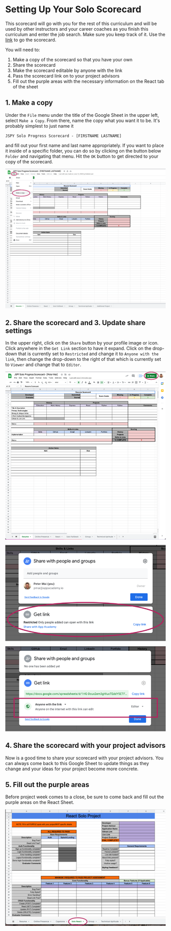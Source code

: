 # Setting Up Your Solo Scorecard

This scorecard will go with you for the rest of this curriculum and will be used
by other instructors and your career coaches as you finish this curriculum and
enter the job search. Make sure you keep track of it. Use the [link] to go the
scorecard.

You will need to:

1. Make a copy of the scorecard so that you have your own
2. Share the scorecard
3. Make the scorecard editable by anyone with the link
4. Pass the scorecard link on to your project advisors
5. Fill out the purple areas with the necessary information on the React tab of
   the sheet

## 1. Make a copy

Under the `File` menu under the title of the Google Sheet in the upper left,
select `Make a Copy`. From there, name the copy what you want it to be. It's
probably simplest to just name it

```plaintext
JSPY Solo Progress Scorecard - [FIRSTNAME LASTNAME]
```

and fill out your first name and last name appropriately. If you want to place
it inside of a specific folder, you can do so by clicking on the button below
`Folder` and navigating that menu. Hit the `OK` button to get directed to your
copy of the scorecard.

![scorecard-make-a-copy]

## 2. Share the scorecard and 3. Update share settings

In the upper right, click on the `Share` button by your profile image or icon.
Click anywhere in the `Get Link` section to have it expand. Click on the
drop-down that is currently set to `Restricted` and change it to `Anyone with
the link`, then change the drop-down to the right of that which is currently set
to `Viewer` and change that to `Editor`.

![scorecard-share-button]

![scorecard-get-link]

![scorecard-update-link-settings]

## 4. Share the scorecard with your project advisors

Now is a good time to share your scorecard with your project advisors. You can
always come back to this Google Sheet to update things as they change and your
ideas for your project become more concrete.

## 5. Fill out the purple areas

Before project week comes to a close, be sure to come back and fill out the
purple areas on the React Sheet.

![scorecard-react-sheet]

[link]: https://docs.google.com/spreadsheets/d/1ExUIXg8n7zo-EN45O3GYnfc4RF5JDQFbKIxcdv5KQSE/edit?usp=sharing
[scorecard-make-a-copy]: ./assets/scorecard-make-a-copy.png
[scorecard-share-button]: ./assets/scorecard-share-button.png
[scorecard-get-link]: ./assets/scorecard-get-link.png
[scorecard-update-link-settings]: ./assets/scorecard-update-link-settings.png
[scorecard-react-sheet]: ./assets/scorecard-react-sheet-2.png
